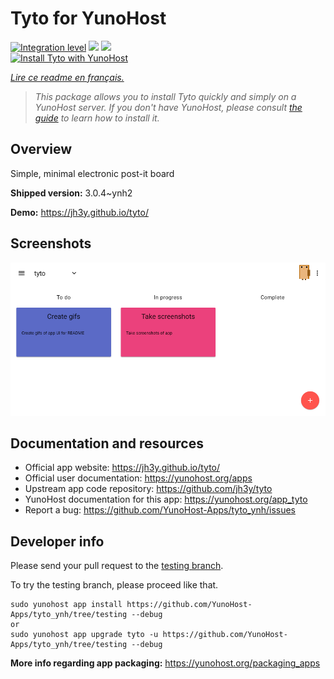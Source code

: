 <!--
N.B.: This README was automatically generated by https://github.com/YunoHost/apps/tree/master/tools/README-generator
It shall NOT be edited by hand.
-->

# Tyto for YunoHost

[![Integration level](https://dash.yunohost.org/integration/tyto.svg)](https://dash.yunohost.org/appci/app/tyto) ![](https://ci-apps.yunohost.org/ci/badges/tyto.status.svg) ![](https://ci-apps.yunohost.org/ci/badges/tyto.maintain.svg)  
[![Install Tyto with YunoHost](https://install-app.yunohost.org/install-with-yunohost.svg)](https://install-app.yunohost.org/?app=tyto)

*[Lire ce readme en français.](./README_fr.md)*

> *This package allows you to install Tyto quickly and simply on a YunoHost server.
If you don't have YunoHost, please consult [the guide](https://yunohost.org/#/install) to learn how to install it.*

## Overview

Simple, minimal electronic post-it board

**Shipped version:** 3.0.4~ynh2

**Demo:** https://jh3y.github.io/tyto/

## Screenshots

![](./doc/screenshots/screenshot.png)

## Documentation and resources

* Official app website: https://jh3y.github.io/tyto/
* Official user documentation: https://yunohost.org/apps
* Upstream app code repository: https://github.com/jh3y/tyto
* YunoHost documentation for this app: https://yunohost.org/app_tyto
* Report a bug: https://github.com/YunoHost-Apps/tyto_ynh/issues

## Developer info

Please send your pull request to the [testing branch](https://github.com/YunoHost-Apps/tyto_ynh/tree/testing).

To try the testing branch, please proceed like that.
```
sudo yunohost app install https://github.com/YunoHost-Apps/tyto_ynh/tree/testing --debug
or
sudo yunohost app upgrade tyto -u https://github.com/YunoHost-Apps/tyto_ynh/tree/testing --debug
```

**More info regarding app packaging:** https://yunohost.org/packaging_apps